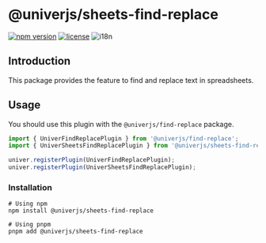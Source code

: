 # @univerjs/sheets-find-replace

[![npm version](https://img.shields.io/npm/v/@univerjs/sheets-find-replace)](https://npmjs.org/package/@univerjs/sheets-find-replace)
[![license](https://img.shields.io/npm/l/@univerjs/sheets-find-replace)](https://img.shields.io/npm/l/@univerjs/sheets-find-replace)
![i18n](https://img.shields.io/badge/zh--CN%20%7C%20en--US-cornflowerblue?label=i18n)

## Introduction

This package provides the feature to find and replace text in spreadsheets.

## Usage

You should use this plugin with the `@univerjs/find-replace` package.

```ts
import { UniverFindReplacePlugin } from '@univerjs/find-replace';
import { UniverSheetsFindReplacePlugin } from '@univerjs/sheets-find-replace';

univer.registerPlugin(UniverFindReplacePlugin);
univer.registerPlugin(UniverSheetsFindReplacePlugin);
```

### Installation

```shell
# Using npm
npm install @univerjs/sheets-find-replace

# Using pnpm
pnpm add @univerjs/sheets-find-replace
```

